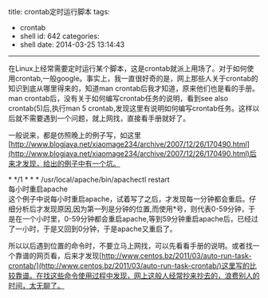 title: crontab定时运行脚本
tags:
  - crontab
  - shell
id: 642
categories:
  - shell
date: 2014-03-25 13:14:43
---

<div>在Linux上经常需要定时运行某个脚本，这是crontab就派上用场了。对于如何使用crontab,一般google。事实上，我一直很好奇的是，网上那些人关于crontab的知识到底从哪里得来的，知道man crontab后我才知道，原来他们也是看的手册。</div>
man crontab后，没有关于如何编写crontab任务的说明，看到see also crontab(5)后,执行man 5 crontab,发现这里有说明如何编写crontab任务。这样以后就不需要遇到一个问题，就上网找，直接看手册就好了。

一般说来，都是仿照晚上的例子写，如这里[http://www.blogjava.net/xiaomage234/archive/2007/12/26/170490.html](http://www.blogjava.net/xiaomage234/archive/2007/12/26/170490.html)后来才发现，给出的例子中有一个坑。
<div>* */1 * * * /usr/local/apache/bin/apachectl restart</div>
<div>每小时重启apache</div>
这个例子中说每小时重启apache，试着写了之后，才发现每一分钟都会重启。仔细分析后才发现原因,因为第一列是分钟的位置,而使用*号，则代表0-59分钟，于是在一个小时里，0-59分钟都会重启apache,等到59分钟重启apache后，已经过了一小时，于是又回到0分钟，于是apache又重启了。

所以以后遇到位置的命令时，不要立马上网找，可以先看看手册的说明。或者找一个靠谱的网页看，后来才发现[http://www.centos.bz/2011/03/auto-run-task-crontab/](http://www.centos.bz/2011/03/auto-run-task-crontab/)这里写的比较靠谱。在找这些命令使用过程中发现，网上这般人经常抄来抄去的，浪费别人的时间，太无聊了。